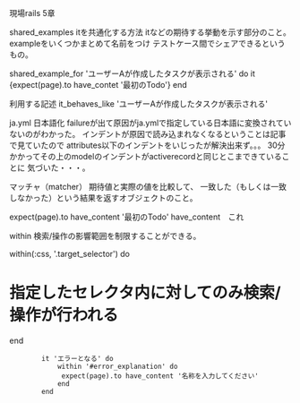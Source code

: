 現場rails 5章

shared_examples
itを共通化する方法
itなどの期待する挙動を示す部分のこと。exampleをいくつかまとめて名前をつけ
テストケース間でシェアできるというもの。

shared_example_for 'ユーザーAが作成したタスクが表示される' do
    it {expect(page).to have_contet '最初のTodo'}
end

利用する記述
it_behaves_like 'ユーザーAが作成したタスクが表示される' 

ja.yml 日本語化
failureが出て原因がja.ymlで指定している日本語に変換されていないのがわかった。
インデントが原因で読み込まれなくなるということは記事で見ていたので
attributes以下のインデントをいじったが解決出来ず。。。
30分かかってその上のmodelのインデントがactiverecordと同じとこまできていることに
気づいた・・・。

マッチャ（matcher）
期待値と実際の値を比較して、
一致した（もしくは一致しなかった）という結果を返すオブジェクトのこと。

expect(page).to have_content '最初のTodo'
have_content　これ　

within
検索/操作の影響範囲を制限することができる。

within(:css, '.target_selector') do
  # 指定したセレクタ内に対してのみ検索/操作が行われる
end

            it 'エラーとなる' do
                within '#error_explanation' do
                 expect(page).to have_content '名称を入力してください'
                end
            end